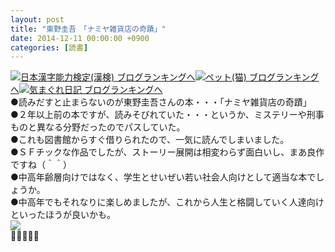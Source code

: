 ```yaml
---
layout: post
title: "東野圭吾　「ナミヤ雑貨店の奇蹟」"
date: 2014-12-11 00:00:00 +0900
categories: [読書]
---
```


[![](/syuusyuu9701/assets/images/東野圭吾-「ナミヤ雑貨店の奇蹟」-br_c_3028_1.gif)](http://blog.with2.net/link.php?1659096:3028 "日本漢字能力検定(漢検) ブログランキングへ")[日本漢字能力検定(漢検) ブログランキングへ](http://blog.with2.net/link.php?1659096:3028)[![](/syuusyuu9701/assets/images/東野圭吾-「ナミヤ雑貨店の奇蹟」-br_c_1348_1.gif)](http://blog.with2.net/link.php?1659096:1348 "ペット(猫) ブログランキングへ")[ペット(猫) ブログランキングへ](http://blog.with2.net/link.php?1659096:1348)[![](/syuusyuu9701/assets/images/東野圭吾-「ナミヤ雑貨店の奇蹟」-br_c_9257_1.gif)](http://blog.with2.net/link.php?1659096:9257 "気まぐれ日記 ブログランキングへ")[気まぐれ日記 ブログランキングへ](http://blog.with2.net/link.php?1659096:9257)  
●読みだすと止まらないのが東野圭吾さんの本・・・「ナミヤ雑貨店の奇蹟」  
●２年以上前の本ですが、読みそびれていた・・・というか、ミステリーや刑事ものと異なる分野だったのでパスしていた。  
●これも図書館からすぐ借りられたので、一気に読んでしまいました。  
●ＳＦチックな作品でしたが、ストーリー展開は相変わらず面白いし、まあ良作ですね（＾＾）  
●中高年齢層向けではなく、学生とせいぜい若い社会人向けとして適当な本でしょうか。  
●中高年でもそれなりに楽しめましたが、これから人生と格闘していく人達向けといったほうが良いかも。  
![](/syuusyuu9701/assets/images/東野圭吾-「ナミヤ雑貨店の奇蹟」-9073c049c71ce4596efb5f069f6158a4.png)  
👋👋👋👋👋
